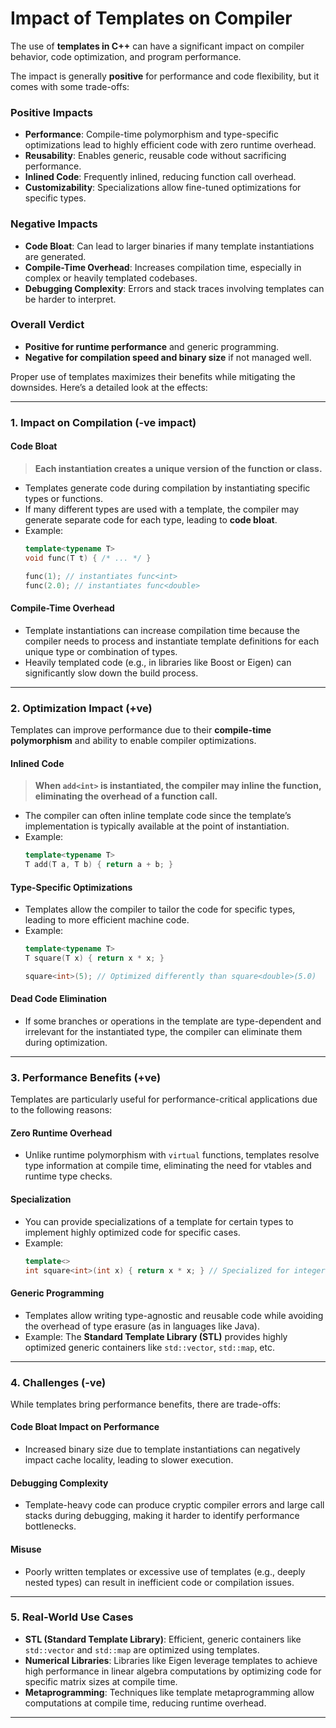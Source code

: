 # Impact of Templates on Compiler

The use of **templates in C++** can have a significant impact on compiler behavior, code optimization, and program performance. 

The impact is generally **positive** for performance and code flexibility, but it comes with some trade-offs:

### **Positive Impacts**
- **Performance**: Compile-time polymorphism and type-specific optimizations lead to highly efficient code with zero runtime overhead.
- **Reusability**: Enables generic, reusable code without sacrificing performance.
- **Inlined Code**: Frequently inlined, reducing function call overhead.
- **Customizability**: Specializations allow fine-tuned optimizations for specific types.

### **Negative Impacts**
- **Code Bloat**: Can lead to larger binaries if many template instantiations are generated.
- **Compile-Time Overhead**: Increases compilation time, especially in complex or heavily templated codebases.
- **Debugging Complexity**: Errors and stack traces involving templates can be harder to interpret.

### **Overall Verdict**
- **Positive for runtime performance** and generic programming.
- **Negative for compilation speed and binary size** if not managed well.

Proper use of templates maximizes their benefits while mitigating the downsides.
Here’s a detailed look at the effects:

---

### **1. Impact on Compilation (-ve impact)**
#### **Code Bloat**
> **Each instantiation creates a unique version of the function or class.**
- Templates generate code during compilation by instantiating specific types or functions. 
- If many different types are used with a template, the compiler may generate separate code for each type, leading to **code bloat**.
- Example:
  ```cpp
  template<typename T>
  void func(T t) { /* ... */ }

  func(1); // instantiates func<int>
  func(2.0); // instantiates func<double>
  ```


#### **Compile-Time Overhead**
- Template instantiations can increase compilation time because the compiler needs to process and instantiate template definitions for each unique type or combination of types.
- Heavily templated code (e.g., in libraries like Boost or Eigen) can significantly slow down the build process.

---

### **2. Optimization Impact (+ve)**
Templates can improve performance due to their **compile-time polymorphism** and ability to enable compiler optimizations.

#### **Inlined Code**
> **When `add<int>` is instantiated, the compiler may inline the function, eliminating the overhead of a function call.**
- The compiler can often inline template code since the template’s implementation is typically available at the point of instantiation.
- Example:
  ```cpp
  template<typename T>
  T add(T a, T b) { return a + b; }
  ```
  

#### **Type-Specific Optimizations**
- Templates allow the compiler to tailor the code for specific types, leading to more efficient machine code.
- Example:
  ```cpp
  template<typename T>
  T square(T x) { return x * x; }

  square<int>(5); // Optimized differently than square<double>(5.0)
  ```

#### **Dead Code Elimination**
- If some branches or operations in the template are type-dependent and irrelevant for the instantiated type, the compiler can eliminate them during optimization.

---

### **3. Performance Benefits (+ve)**
Templates are particularly useful for performance-critical applications due to the following reasons:

#### **Zero Runtime Overhead**
- Unlike runtime polymorphism with `virtual` functions, templates resolve type information at compile time, eliminating the need for vtables and runtime type checks.

#### **Specialization**
- You can provide specializations of a template for certain types to implement highly optimized code for specific cases.
- Example:
  ```cpp
  template<>
  int square<int>(int x) { return x * x; } // Specialized for integers
  ```

#### **Generic Programming**
- Templates allow writing type-agnostic and reusable code while avoiding the overhead of type erasure (as in languages like Java).
- Example: The **Standard Template Library (STL)** provides highly optimized generic containers like `std::vector`, `std::map`, etc.

---

### **4. Challenges (-ve)** 
While templates bring performance benefits, there are trade-offs:

#### **Code Bloat Impact on Performance**
- Increased binary size due to template instantiations can negatively impact cache locality, leading to slower execution.

#### **Debugging Complexity**
- Template-heavy code can produce cryptic compiler errors and large call stacks during debugging, making it harder to identify performance bottlenecks.

#### **Misuse**
- Poorly written templates or excessive use of templates (e.g., deeply nested types) can result in inefficient code or compilation issues.

---

### **5. Real-World Use Cases**
- **STL (Standard Template Library)**: Efficient, generic containers like `std::vector` and `std::map` are optimized using templates.
- **Numerical Libraries**: Libraries like Eigen leverage templates to achieve high performance in linear algebra computations by optimizing code for specific matrix sizes at compile time.
- **Metaprogramming**: Techniques like template metaprogramming allow computations at compile time, reducing runtime overhead.

---
